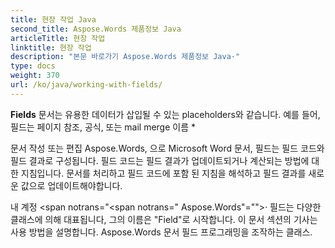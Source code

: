 ```yaml
---
title: 현장 작업 Java
second_title: Aspose.Words 제품정보 Java
articleTitle: 현장 작업
linktitle: 현장 작업
description: "본문 바로가기 Aspose.Words 제품정보 Java·"
type: docs
weight: 370
url: /ko/java/working-with-fields/
---
```


**Fields** 문서는 유용한 데이터가 삽입될 수 있는 placeholders와 같습니다. 예를 들어, 필드는 페이지 참조, 공식, 또는 mail merge 이름 *

문서 작성 또는 편집 Aspose.Words, 으로 Microsoft Word 문서, 필드는 필드 코드와 필드 결과로 구성됩니다. 필드 코드는 필드 결과가 업데이트되거나 계산되는 방법에 대한 지침입니다. 문서를 처리하고 필드 코드에 포함 된 지침을 해석하고 필드 결과를 새로운 값으로 업데이트해야합니다.

내 계정 <span notrans="<span notrans=" Aspose.Words"=""></span>· 필드는 다양한 클래스에 의해 대표됩니다, 그의 이름은 "Field"로 시작합니다. 이 문서 섹션의 기사는 사용 방법을 설명합니다. Aspose.Words 문서 필드 프로그래밍을 조작하는 클래스.